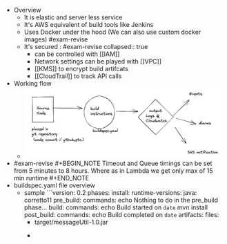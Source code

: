- Overview
	- It is elastic and server less service
	- It's AWS equivalent of build tools like Jenkins
	- Uses Docker under the hood (We can also use custom docker images) #exam-revise
	- It's secured : #exam-revise
	  collapsed:: true
		- can be controlled with [[IAM]]
		- Network settings can be played with [[VPC]]
		- [[KMS]] to encrypt build artifcats
		- [[CloudTrail]] to track API calls
- Working flow
	- ![image.png](../assets/image_1647975987455_0.png)
- #exam-revise 
  #+BEGIN_NOTE
  Timeout and Queue timings can be set from 5 minutes to 8 hours. Where as in Lambda we get only max of 15 min runtime
  #+END_NOTE
- buildspec.yaml file overview
	- sample ```version: 0.2
	  phases:
	    install:
	      runtime-versions:
	        java: corretto11
	    pre_build:
	      commands:
	          echo Nothing to do in the pre_build phase...
	    build:
	      commands:
	          echo Build started on `date`
	          mvn install
	    post_build:
	      commands:
	          echo Build completed on `date`
	  artifacts:
	    files:
		- target/messageUtil-1.0.jar
		- ```
